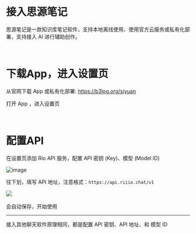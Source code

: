 # 接入思源笔记

思源笔记是一款知识库笔记软件，支持本地离线使用、使用官方云服务或私有化部署，支持接入 AI 进行辅助创作。

‍

# 下载App，进入设置页

从官网下载 App 或私有化部署: https://b3log.org/siyuan

打开 App ，进入设置页

​​

# 配置API

在设置页添加 Rio API 服务，配置 API 密钥 (Key)、模型 (Model ID)

![image](https://pic.riiio.top/1Capture_2025-04-26_18.49.19.png)​​​

往下划，填写 API 地址，注意格式：`https://api.riiio.chat/v1`​

![](https://pic.riiio.top/1Capture_2025-04-26_18.50.18.png)​

会自动保存，开始使用

---

<span data-type="text" style="color: var(--b3-font-color2);">接入其他聊天软件原理相同，都是配置 API 密钥、API 地址、和 模型 ID</span>

‍
